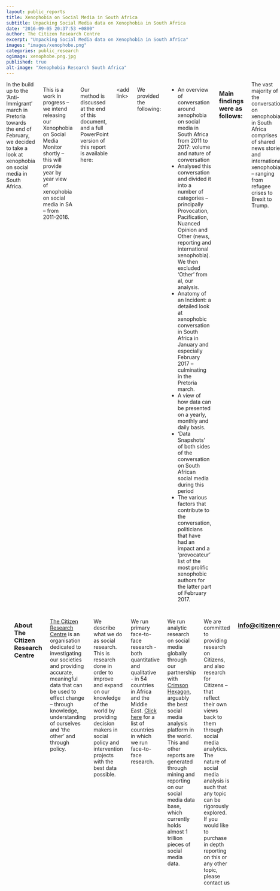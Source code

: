 ```yaml
---
layout: public_reports
title: Xenophobia on Social Media in South Africa
subtitle: Unpacking Social Media data on Xenophobia in South Africa
date: "2016-09-05 20:37:53 +0800"
author: The Citizen Research Centre
excerpt: "Unpacking Social Media data on Xenophobia in South Africa"
images: "images/xenophobe.png"
categories: public_research
ogimage: xenophobe.png.jpg
published: true
alt-image: "Xenophobia Research South Africa"
---
```

<div class="row">
	<div class='medium-2 large-2 columns'>
		<div class='spacing'></div>
	</div>
<div class='medium-8 large-8 columns'>
    In the build up to the ‘Anti-Immigrant’ march in Pretoria towards the end of February, we decided to take a look at xenophobia on social media in South Africa.

This is a work in progress – we intend releasing our Xenophobia on Social Media Monitor shortly – this will provide year by year view of xenophobia on social media in SA – from 2011-2016.

Our method is discussed at the end of this document, and a full PowerPoint version of this report is available here:

&lt;add link&gt;

We provided the following:
<ul>
    <li>An overview of conversation around xenophobia on social media in South Africa from 2011 to 2017: volume and nature of conversation</li>
    <li>Analysed this conversation and divided it into a number of categories – principally Provocation, Pacification, Nuanced Opinion and Other (news, reporting and international xenophobia). We then excluded ‘Other’ from al, our analysis.</li>
    <li>Anatomy of an Incident: a detailed look at xenophobic conversation in South Africa in January and especially February 2017 – culminating in the Pretoria march.</li>
    <li>A view of how data can be presented on a yearly, monthly and daily basis.</li>
    <li>‘Data Snapshots’ of both sides of the conversation on South African social media during this period</li>
    <li>The various factors that contribute to the conversation, politicians that have had an impact and a ‘provocateur’ list of the most prolific xenophobic authors for the latter part of February 2017.</li>
</ul>
<h3>Main findings were as follows:</h3>
The vast majority of the conversation on xenophobia in South Africa comprises of shared news stories and international xenophobia – ranging from refugee crises to Brexit to Trump.

When we excluded all that data, we are still left with a sizable conversation – driven by individuals rather than media outlets and focusing on xenophobia in South Africa.

Volumes range from 195 000 social media posts on the topic in 2014 to 542 000 in 2015.  2015 represented the highest volume by far – due to the comments made by Goodwill Zweletini, subsequent violence in KZN and then the rest of the country. The average over the year was 1483 per day, but during the period in question averaged 5670.

The whole of 2016 saw 234 000 posts on xenophobia at an average of 640 per day.  In the first 2 months of 2017, we have already seen over 115 000 posts, at an average of 1958 per day.

We run an Organized Interference Monitor – this looks for interference from individuals or organizations and showed that on average there were no more than 3 contributions to the conversation made by any individual.  We’re able to conclude from this that there was not organized interference in the conversation – we stress that on a retrospective basis this tool looks at averages per author, so isn’t a perfect instrument. In a live environment, it’s easier to look for spikes from individuals.

It is in looking at the nature of the conversation that certain trends emerge. We looked at 9 themes within the conversation, and how they change over time.

We start with the <strong>pacifying</strong> voices in the conversation, comprising Anti-Xenophobia,
<h3><strong>Pacifying: Anti -Xenophobia</strong></h3>
<table width="100%">
<tbody>
<tr>
<td width="29%"><strong> </strong></td>
<td width="10%">2011</td>
<td width="10%">2012</td>
<td width="10%">2013</td>
<td width="10%">2014</td>
<td width="10%">2015</td>
<td width="10%">2016</td>
<td width="10%">Jan &amp; Feb 2017</td>
</tr>
<tr>
<td width="29%"><strong>Anti-Xenophobia</strong></td>
<td width="10%">17%</td>
<td width="10%">15%</td>
<td width="10%">15%</td>
<td width="10%">12%</td>
<td width="10%">34%</td>
<td width="10%">10%</td>
<td width="10%">29%</td>
</tr>
</tbody>
</table>
This is defined as directly speaking out against xenophobia.

Anti-xenophobia ranged from a low of 10% in 2016 to a high of 34% in 2015.  In January and February, this year people speaking out against xenophobia comprised 29% of the conversation.

The pattern we see here is that as a component of the total conversation anti-xenophobia remains low until a crisis emerges or an incident occurs, at which point it climbs substantially.  So in 2015, it rose to 34% of the conversation and this year rose to 29% of the conversation. Typically, politicians get involved once a crisis has evolved, and their voices are amplified in the anti-xenophobic conversation. Notable here was Julius Malema’s tweet (below), along with Fikile Mbalula, Thabo Mbeki and Mmusi Maimane. Politicians voices are undoubtedly of great importance in the conversation, and should be heard as early, as clearly, as unanimously and as unambiguously as possible.

&nbsp;

&lt;julius tweet insert here&gt;
<h3>Pacifying: Anti -Violence</h3>
This is defined as directly speaking out against violence within the context of xenophobia.
<table width="100%">
<tbody>
<tr>
<td width="29%"><strong> </strong></td>
<td width="10%">2011</td>
<td width="10%">2012</td>
<td width="10%">2013</td>
<td width="10%">2014</td>
<td width="10%">2015</td>
<td width="10%">2016</td>
<td width="10%">Jan &amp; Feb 2017</td>
</tr>
<tr>
<td width="29%"><strong>Anti-Violence</strong></td>
<td width="10%">&lt;1%</td>
<td width="10%">&lt;1%</td>
<td width="10%">&lt;1%</td>
<td width="10%">&lt;1%</td>
<td width="10%">6%</td>
<td width="10%">1%</td>
<td width="10%">6%</td>
</tr>
</tbody>
</table>
<strong> </strong>

Speaking out against violence forms a fairly low component of the conversation. In years in which there are no demonstrable xenophobic crises – at least that become widely known – it emerges as less than 1% of the conversation - in 2011, 2012, 2013, 2014 and 2016. In years in which high-profile incidents occur, it rises to 6% - this in 2015 and Jan and Feb 2017.

<strong>&lt;Sample Tweets:&gt;</strong>

<strong> </strong>
<h3>Pacifying: ‘Not all Foreigners’:</h3>
<table width="100%">
<tbody>
<tr>
<td width="29%"><strong> </strong></td>
<td width="10%">2011</td>
<td width="10%">2012</td>
<td width="10%">2013</td>
<td width="10%">2014</td>
<td width="10%">2015</td>
<td width="10%">2016</td>
<td width="10%">Jan &amp; Feb 2017</td>
</tr>
<tr>
<td width="29%"><strong>Not All Foreigners...</strong></td>
<td width="10%">11%</td>
<td width="10%">10%</td>
<td width="10%">8%</td>
<td width="10%">9%</td>
<td width="10%">2%</td>
<td width="10%">4%</td>
<td width="10%">3%</td>
</tr>
</tbody>
</table>
These are defined as anti-xenophobia posts stressing that foreign/immigrant ‘transgressors’ are a small minority of immigrants/foreigners.

&nbsp;

A hardening of attitudes over time is evident here. This category comprised 11% of all conversation at its height in 2011 and has steadily dropped to 3% of all conversation on the topic in 2017. This narrative does decline in years of crisis, though – 2015 and 2017 – which suggests that it may be being replaced my more overt anti-xenophobic contributions.

<strong>Sample Tweets:</strong>
<h3>Provoking: Pro Xenophobia/Violence</h3>
Defined as outright xenophobia or condoning/support of violence as the answer

This is the most disturbing of all our categories, as these are social media posts that are a direct incitement to violence. It generally comprises only 1% of the conversation but rose to 4% in 2015 and 2016. In 2017 the pro-xenophobic conversation was focused on crime rather than violence against foreigners because they are foreign, explaining why the proportion of this conversation remained low at 1%.

It is worth considering though that these still comprise large numbers of posts, and in evaluating the scale of the issue, looking at raw numbers is informative. In 2015 this category comprised 21 660 posts, in 2016 9 363 posts and in just 2 months in 2017 incitement to xenophobic violence comprised 1 156 posts.

<strong>&lt;Sample Tweets:&gt;</strong>

&nbsp;
<h3>Provoking: Anti- Immigrant</h3>
<table width="100%">
<tbody>
<tr>
<td width="29%"><strong> </strong></td>
<td width="10%">2011</td>
<td width="10%">2012</td>
<td width="10%">2013</td>
<td width="10%">2014</td>
<td width="10%">2015</td>
<td width="10%">2016</td>
<td width="10%">Jan &amp; Feb 2017</td>
</tr>
<tr>
<td width="29%"><strong>Anti-Immigrant</strong></td>
<td width="10%">3%</td>
<td width="10%">9%</td>
<td width="10%">16%</td>
<td width="10%">22%</td>
<td width="10%">5%</td>
<td width="10%">7%</td>
<td width="10%">4%</td>
</tr>
</tbody>
</table>
Defined as hateful anti-immigrant rhetoric
<table width="100%">
<tbody>
<tr>
<td width="29%"><strong> </strong></td>
<td width="10%">2011</td>
<td width="10%">2012</td>
<td width="10%">2013</td>
<td width="10%">2014</td>
<td width="10%">2015</td>
<td width="10%">2016</td>
<td width="10%">Jan &amp; Feb 2017</td>
</tr>
<tr>
<td width="29%"><strong>Pro-Xeno/Violence</strong></td>
<td width="10%">1%</td>
<td width="10%">1%</td>
<td width="10%">1%</td>
<td width="10%">1%</td>
<td width="10%">4%</td>
<td width="10%">4%</td>
<td width="10%">1%</td>
</tr>
</tbody>
</table>
Hateful Anti-Immigrant rhetoric built in 2013 (at 16% of conversation), reached a peak in 2014 at 22% of the conversation. This tends to decline as a proportion of total conversation when crises occur – suggesting that it is of more concern in building up to events than during the events themselves. This emphasis the point that anti-immigrant rhetoric needs to be monitored and addressed on an ongoing basis – it is part of the buildup phase and can be a precursor to violent incidents.

<strong>&lt;Sample Tweets:&gt;</strong>
<h3>Provoking: Anti- Crime/Drugs/Prostitution</h3>
Defined as violent, confrontational or accusatory rhetoric focused on crime, and a purported link to foreigners/immigrants.
<table width="100%">
<tbody>
<tr>
<td width="29%"><strong> </strong></td>
<td width="10%">2011</td>
<td width="10%">2012</td>
<td width="10%">2013</td>
<td width="10%">2014</td>
<td width="10%">2015</td>
<td width="10%">2016</td>
<td width="10%">Jan &amp; Feb 2017</td>
</tr>
<tr>
<td width="29%"><strong>Anti-Crime/Drug/Prostitution</strong></td>
<td width="10%">4%</td>
<td width="10%">5%</td>
<td width="10%">5%</td>
<td width="10%">5%</td>
<td width="10%">8%</td>
<td width="10%">13%</td>
<td width="10%">10%</td>
</tr>
</tbody>
</table>
This theme has grown over time, and also finds some expression in the ‘finger pointing’ category. Bear in mind that this category unashamedly uses crime as an excuse for aggression, violence and hatred towards all foreigners/immigrants. As such, its growth to comprising 13% of the 2016 conversation and 10-% of the 2017 conversation is troubling. This has not been helped by politicians, who have clumsily attempted to link the crime to foreigners/immigrants without clearly stating their position, and without providing any clear evidence of this. At best this position encourages closet xenophobes to make their positions more overt, and at worst incites violence.

Also, even if crime stats were to show a preponderance of criminality amongst foreigners, we must remember that these stats can tend to be self-selective.  The police may go after foreigners because they are foreigners - not because they are criminals - and they thus provide easy pickings.  Also, the argument that ‘many foreigners are criminal’ is a circular one if you consider undocumented or ‘illegal’ foreigners to be criminal by definition.
<h3>Nuanced Opinion</h3>
Nuanced Opinion is a large and fascinating category of conversation. It ranges from a form of justification – ‘I’m not xenophobic but…’ to deflection onto other groups – notably White South Africans and colonialism.
<h3>Nuanced Opinion: Problem Finding/ Finger Pointing</h3>
<table width="100%">
<tbody>
<tr>
<td width="29%"><strong> </strong></td>
<td width="10%">2011</td>
<td width="10%">2012</td>
<td width="10%">2013</td>
<td width="10%">2014</td>
<td width="10%">2015</td>
<td width="10%">2016</td>
<td width="10%">Jan &amp; Feb 2017</td>
</tr>
<tr>
<td width="29%"><strong>Problem Finding / Finger Pointing</strong></td>
<td width="10%">62%</td>
<td width="10%">53%</td>
<td width="10%">46%</td>
<td width="10%">45%</td>
<td width="10%">24%</td>
<td width="10%">45%</td>
<td width="10%">20%</td>
</tr>
</tbody>
</table>
Problem finding and finger pointing have always been a dominant category – in most years the biggest of them all. It notably falls away during crisis years as more anti-xenophobic voices join the conversation. It has, though, been as high as 62% of the conversation in 2011.

It is currently at its lowest point in 6 years and 2 months, comprising ‘only’ 20% of the conversation in 2017.  This is largely due to the phenomenal recent growth of Anti-White/Anti-Colonial sentiment in the conversation.

<strong>&lt;Sample Tweets:&gt;</strong>
<h3>Nuanced Opinion: Anti-Xeno/Violence, Anti-Crime/Drug/Prostitution, Pro-Immigrant</h3>
Defined as linking crime to illegal immigrants, whilst rejecting xenophobia and/or violence
<table width="100%">
<tbody>
<tr>
<td width="29%"><strong> </strong></td>
<td width="10%">2011</td>
<td width="10%">2012</td>
<td width="10%">2013</td>
<td width="10%">2014</td>
<td width="10%">2015</td>
<td width="10%">2016</td>
<td width="10%">Jan &amp; Feb 2017</td>
</tr>
<tr>
<td width="29%"><strong>Anti-Xenophobia/Violence, Anti-Crime/Drugs/ Prostitution, BUT Pro Immigrant</strong></td>
<td width="10%">&lt;1%</td>
<td width="10%">3%</td>
<td width="10%">2%</td>
<td width="10%">2%</td>
<td width="10%">1%</td>
<td width="10%">2%</td>
<td width="10%">4%</td>
</tr>
</tbody>
</table>
This theme has reached its height in the current 2017 conversation – albeit only at 4% of the conversation. This is a conversation that accuses foreigners of being criminals while rejecting xenophobia and/or violence.

<strong>&lt;Sample Tweets:&gt;</strong>
<h3>Nuanced Opinion: Anti-White/ Anti-Colonial</h3>
Defined as xenophobic conversation focused on or directed against white South Africans or colonialism

The anti-white and/ or anti-colonial narrative has grown substantially in 2017.  From a low of 1% in 2011, it now comprises fully 24% of the total conversation on xenophobia.  This is a trend that we see in other hot button issues (like land and #feesmust fall).

The growth of this political view has meant that its politics are attached to multiple issues – it is a ‘world view’ rather than a specific political stance.
<h3>The Role of Politicians:</h3>
Politicians have played and continue to play an important role in developing narratives and influencing action on the ground when it comes to xenophobia in South Africa. Observers noted that the timing was convenient for the ANC and that it was likely serving some political interest. Others blamed the DA or the newly established South Africa First party.

The DA's Herman Mashaba received mixed responses to his comments on foreigners living in Johannesburg. A large majority of content highlighted Mashaba's possible role in instigating xenophobic violence.

&lt;Mashaba Tweets&gt;

While Mashaba was criticised for this comments, Julius Malema and the EFF produced a clear statement condemning the violence against foreigners. It was also interesting to note that we could not find the 'fake' anti-foreigner tweet that supposedly was produced by the EFF.

&lt;eff tweets&gt;

The failings of the current government were also seen as a major contributing factor to the xenophobic events.

&lt;governments failing tweets&gt;

<strong> </strong>
<h3>Anatomy of an Incident: Focusing on February 2017</h3>
We have unpacked the progression of the Xenophobic violence with a specific focus on February 2017. An indepth overview of the anatomy of this event can be viewed in our full report below.

&nbsp;
    </div>
    <div class='medium-2 large-2 columns'>
        <div class='spacing'></div>
    </div>
</div>
<div class="row">
<div class='medium-2 large-2 columns'>
        <div class='spacing'></div>
    </div>
<div class='medium-8 large-8 columns'>
<div class='spacing'></div>
<h3>About The Citizen Research Centre</h3>
<p><a href="{{site.url}}" target="_blank">The Citizen Research Centre</a> is an organisation dedicated to investigating our societies and providing accurate, meaningful data that can be used to effect change – through knowledge, understanding of ourselves and ‘the other’ and through policy.</p><p>
We describe what we do as social research. This is research done in order to improve and expand on our knowledge of the world by providing decision makers in social policy and intervention projects with the best data possible.</p><p>
We run primary face-to-face research - both quantitative and qualitative - in 54 countries in Africa and the Middle East. <a href="where-we-work.html" target="_blank">Click here</a> for a list of countries in which we run face-to-face research.</p><p>
We run analytic research on social media globally through our partnership with <a href="http://www.crimsonhexagon.com/" target="_blank">Crimson Hexagon</a>, arguably the best social media analysis platform in the world. This and other reports are generated through mining and reporting on our social media data base, which currently holds almost 1 trillion pieces of social media data.</p><p>
We are committed to providing research on Citizens, and also research for Citizens – that reflect their own views back to them through social media analytics.
The nature of social media analysis is such that any topic can be rigorously explored.  If you would like to purchase in depth reporting on this or any other topic, please contact us</p>  <h3 style="text-align: center;"><a href="mailto:info@citizenresearchcentre.org">info@citizenresearchcentre.org</a></h3>
</div>
<div class='medium-2 large-2 columns'>
    <div class='spacing'></div>
    </div>
</div>